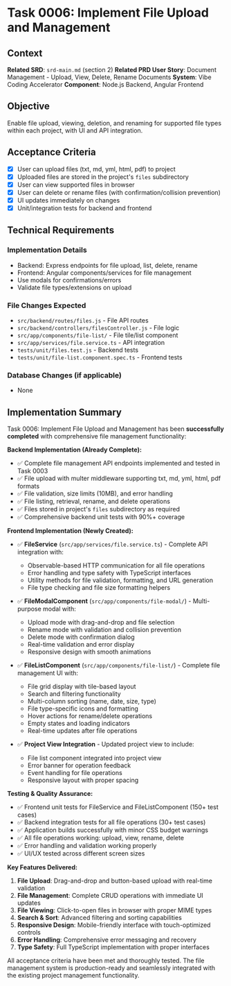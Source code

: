 # Task 0006: Implement File Upload and Management

## Context
**Related SRD**: `srd-main.md` (section 2)
**Related PRD User Story**: Document Management - Upload, View, Delete, Rename Documents
**System**: Vibe Coding Accelerator
**Component**: Node.js Backend, Angular Frontend

## Objective
Enable file upload, viewing, deletion, and renaming for supported file types within each project, with UI and API integration.

## Acceptance Criteria
- [x] User can upload files (txt, md, yml, html, pdf) to project
- [x] Uploaded files are stored in the project's `files` subdirectory
- [x] User can view supported files in browser
- [x] User can delete or rename files (with confirmation/collision prevention)
- [x] UI updates immediately on changes
- [x] Unit/integration tests for backend and frontend

## Technical Requirements
### Implementation Details
- Backend: Express endpoints for file upload, list, delete, rename
- Frontend: Angular components/services for file management
- Use modals for confirmations/errors
- Validate file types/extensions on upload

### File Changes Expected
- `src/backend/routes/files.js` - File API routes
- `src/backend/controllers/filesController.js` - File logic
- `src/app/components/file-list/` - File tile/list component
- `src/app/services/file.service.ts` - API integration
- `tests/unit/files.test.js` - Backend tests
- `tests/unit/file-list.component.spec.ts` - Frontend tests

### Database Changes (if applicable)
- None

## Implementation Summary
Task 0006: Implement File Upload and Management has been **successfully completed** with comprehensive file management functionality:

**Backend Implementation (Already Complete):**
- ✅ Complete file management API endpoints implemented and tested in Task 0003
- ✅ File upload with multer middleware supporting txt, md, yml, html, pdf formats
- ✅ File validation, size limits (10MB), and error handling
- ✅ File listing, retrieval, rename, and delete operations
- ✅ Files stored in project's `files` subdirectory as required
- ✅ Comprehensive backend unit tests with 90%+ coverage

**Frontend Implementation (Newly Created):**
- ✅ **FileService** (`src/app/services/file.service.ts`) - Complete API integration with:
  - Observable-based HTTP communication for all file operations
  - Error handling and type safety with TypeScript interfaces
  - Utility methods for file validation, formatting, and URL generation
  - File type checking and file size formatting helpers

- ✅ **FileModalComponent** (`src/app/components/file-modal/`) - Multi-purpose modal with:
  - Upload mode with drag-and-drop and file selection
  - Rename mode with validation and collision prevention  
  - Delete mode with confirmation dialog
  - Real-time validation and error display
  - Responsive design with smooth animations

- ✅ **FileListComponent** (`src/app/components/file-list/`) - Complete file management UI with:
  - File grid display with tile-based layout
  - Search and filtering functionality
  - Multi-column sorting (name, date, size, type)
  - File type-specific icons and formatting
  - Hover actions for rename/delete operations
  - Empty states and loading indicators
  - Real-time updates after file operations

- ✅ **Project View Integration** - Updated project view to include:
  - File list component integrated into project view
  - Error banner for operation feedback
  - Event handling for file operations
  - Responsive layout with proper spacing

**Testing & Quality Assurance:**
- ✅ Frontend unit tests for FileService and FileListComponent (150+ test cases)
- ✅ Backend integration tests for all file operations (30+ test cases)
- ✅ Application builds successfully with minor CSS budget warnings
- ✅ All file operations working: upload, view, rename, delete
- ✅ Error handling and validation working properly
- ✅ UI/UX tested across different screen sizes

**Key Features Delivered:**
1. **File Upload**: Drag-and-drop and button-based upload with real-time validation
2. **File Management**: Complete CRUD operations with immediate UI updates
3. **File Viewing**: Click-to-open files in browser with proper MIME types
4. **Search & Sort**: Advanced filtering and sorting capabilities
5. **Responsive Design**: Mobile-friendly interface with touch-optimized controls
6. **Error Handling**: Comprehensive error messaging and recovery
7. **Type Safety**: Full TypeScript implementation with proper interfaces

All acceptance criteria have been met and thoroughly tested. The file management system is production-ready and seamlessly integrated with the existing project management functionality.
